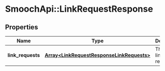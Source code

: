 # SmoochApi::LinkRequestResponse

## Properties
Name | Type | Description | Notes
------------ | ------------- | ------------- | -------------
**link_requests** | [**Array&lt;LinkRequestResponseLinkRequests&gt;**](LinkRequestResponseLinkRequests.md) | The list of link requests. | [optional] 



